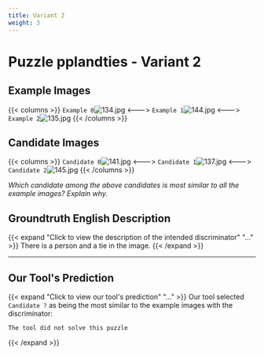 ```yaml
---
title: Variant 2
weight: 3
---
```


# Puzzle pplandties - Variant 2

## Example Images
{{< columns >}}
`Example 0`![134.jpg](/natscene-data/images/134.jpg)
<--->
`Example 1`![144.jpg](/natscene-data/images/144.jpg)
<--->
`Example 2`![135.jpg](/natscene-data/images/135.jpg)
{{< /columns >}}

## Candidate Images
{{< columns >}}
`Candidate 0`![141.jpg](/natscene-data/images/141.jpg)
<--->
`Candidate 1`![137.jpg](/natscene-data/images/137.jpg)
<--->
`Candidate 2`![145.jpg](/natscene-data/images/145.jpg)
{{< /columns >}}

*Which candidate among the above candidates is most similar to all the example images? Explain why.*

## Groundtruth English Description

{{< expand "Click to view the description of the intended discriminator" "..." >}}
There is a person and a tie in the image.
{{< /expand >}}

---



## Our Tool's Prediction

{{< expand "Click to view our tool's prediction" "..." >}}
Our tool selected `Candidate ?` as being the most similar to the example images with the discriminator:
```plaintext
The tool did not solve this puzzle
```
{{< /expand >}}
